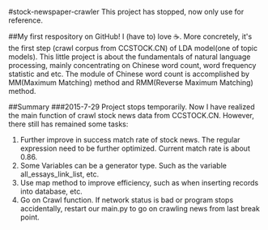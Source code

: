 #stock-newspaper-crawler
This project has stopped, now only use for reference.

##My first respository on GitHub!
I (have to) love :coffee:. More concretely, it's the first step (crawl corpus from CCSTOCK.CN) of LDA model(one of topic models).
This little project is about the fundamentals of natural language processing, mainly concentrating on Chinese word count,
word frequency statistic and etc. The module of Chinese word count is accomplished by MM(Maximum Matching) method
and RMM(Reverse Maximum Matching) method.

##Summary
###2015-7-29
Project stops temporarily. Now I have realized the main function of crawl stock news data from CCSTOCK.CN. However, there still has remained some tasks:  
1. Further improve in success match rate of stock news. The regular expression need to be further optimized. Current match rate is about 0.86.  
2. Some Variables can be a generator type. Such as the variable all_essays_link_list, etc.  
3. Use map method to improve efficiency, such as when inserting records into database, etc.  
4. Go on Crawl function. If network status is bad or program stops accidentally, restart our main.py to go on crawling news from last break point.